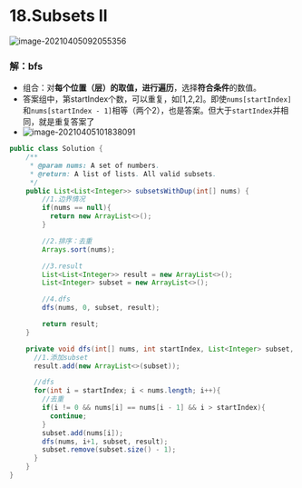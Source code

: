 # 18.Subsets II

![image-20210405092055356](https://raw.githubusercontent.com/TWDH/Leetcode-From-Zero/pictures/img/image-20210405092055356.png)

### 解：bfs

* 组合：对**每个位置（层）**的取值，进行**遍历**，选择**符合条件**的数值。
* 答案组中，第startIndex个数，可以重复，如[1,2,2]。即使`nums[startIndex]`和`nums[startIndex - 1]`相等（两个2），也是答案。但大于`startIndex`并相同，就是重复答案了
* ![image-20210405101838091](https://raw.githubusercontent.com/TWDH/Leetcode-From-Zero/pictures/img/image-20210405101838091.png)
  

```java
public class Solution {
    /**
     * @param nums: A set of numbers.
     * @return: A list of lists. All valid subsets.
     */
    public List<List<Integer>> subsetsWithDup(int[] nums) {
        //1.边界情况
        if(nums == null){
          return new ArrayList<>();
        }

        //2.排序：去重
        Arrays.sort(nums);

        //3.result
        List<List<Integer>> result = new ArrayList<>();
        List<Integer> subset = new ArrayList<>();

        //4.dfs
        dfs(nums, 0, subset, result);

        return result;
    }

    private void dfs(int[] nums, int startIndex, List<Integer> subset, List<List<Integer>> result){
      //1.添加subset
      result.add(new ArrayList<>(subset));

      //dfs
      for(int i = startIndex; i < nums.length; i++){
        //去重
        if(i != 0 && nums[i] == nums[i - 1] && i > startIndex){
          continue;
        }
        subset.add(nums[i]);
        dfs(nums, i+1, subset, result);
        subset.remove(subset.size() - 1);
      }
    }
}
```

